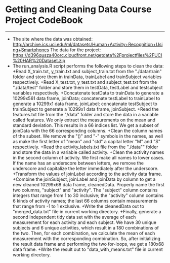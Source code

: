 # Getting and Cleaning Data Course Project CodeBook
---
* The site where the data was obtained:
http://archive.ics.uci.edu/ml/datasets/Human+Activity+Recognition+Using+Smartphones
The data for the project:
https://d396qusza40orc.cloudfront.net/getdata%2Fprojectfiles%2FUCI%20HAR%20Dataset.zip
* The run_analysis.R script performs the following steps to clean the data:
 +Read X_train.txt, y_train.txt and subject_train.txt from the "./data/train" folder and store them in trainData, trainLabel and trainSubject variables respectively.
 +Read X_test.txt, y_test.txt and subject_test.txt from the "./data/test" folder and store them in testData, testLabel and testsubject variables respectively.
 +Concatenate testData to trainData to generate a 10299x561 data frame, joinData; concatenate testLabel to trainLabel to generate a 10299x1 data frame, joinLabel; concatenate testSubject to trainSubject to generate a 10299x1 data frame, joinSubject.
 +Read the features.txt file from the "/data" folder and store the data in a variable called features. We only extract the measurements on the mean and standard deviation. This results in a 66 indices list. We get a subset of joinData with the 66 corresponding columns.
 +Clean the column names of the subset. We remove the "()" and "-" symbols in the names, as well as make the first letter of "mean" and "std" a capital letter "M" and "S" respectively.
 +Read the activity_labels.txt file from the "./data"" folder and store the data in a variable called activity.
 +Clean the activity names in the second column of activity. We first make all names to lower cases. If the name has an underscore between letters, we remove the underscore and capitalize the letter immediately after the underscore.
 +Transform the values of joinLabel according to the activity data frame.
 +Combine the joinSubject, joinLabel and joinData by column to get a new cleaned 10299x68 data frame, cleanedData. Properly name the first two columns, "subject" and "activity". The "subject" column contains integers that range from 1 to 30 inclusive; the "activity" column contains 6 kinds of activity names; the last 66 columns contain measurements that range from -1 to 1 exclusive.
 +Write the cleanedData out to "merged_data.txt" file in current working directory.
 +Finally, generate a second independent tidy data set with the average of each measurement for each activity and each subject. We have 30 unique subjects and 6 unique activities, which result in a 180 combinations of the two. Then, for each combination, we calculate the mean of each measurement with the corresponding combination. So, after initializing the result data frame and performing the two for-loops, we get a 180x68 data frame.
 +Write the result out to "data_with_means.txt" file in current working directory.
